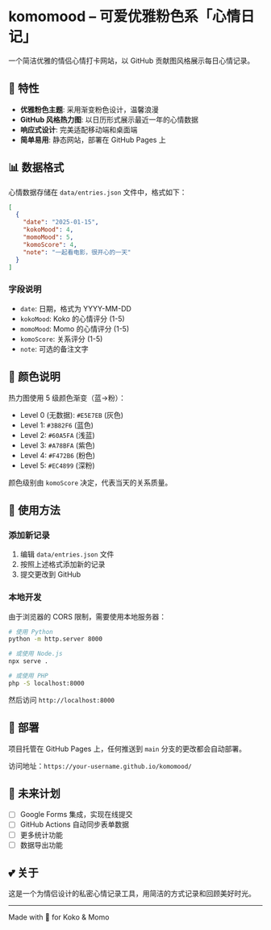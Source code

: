 # komomood – 可爱优雅粉色系「心情日记」

一个简洁优雅的情侣心情打卡网站，以 GitHub 贡献图风格展示每日心情记录。

## 🌸 特性

- **优雅粉色主题**: 采用渐变粉色设计，温馨浪漫
- **GitHub 风格热力图**: 以日历形式展示最近一年的心情数据
- **响应式设计**: 完美适配移动端和桌面端
- **简单易用**: 静态网站，部署在 GitHub Pages 上

## 📊 数据格式

心情数据存储在 `data/entries.json` 文件中，格式如下：

```json
[
  {
    "date": "2025-01-15",
    "kokoMood": 4,
    "momoMood": 5,
    "komoScore": 4,
    "note": "一起看电影，很开心的一天"
  }
]
```

### 字段说明

- `date`: 日期，格式为 YYYY-MM-DD
- `kokoMood`: Koko 的心情评分 (1-5)
- `momoMood`: Momo 的心情评分 (1-5)
- `komoScore`: 关系评分 (1-5)
- `note`: 可选的备注文字

## 🎨 颜色说明

热力图使用 5 级颜色渐变（蓝→粉）：

- Level 0 (无数据): `#E5E7EB` (灰色)
- Level 1: `#3B82F6` (蓝色)
- Level 2: `#60A5FA` (浅蓝)
- Level 3: `#A78BFA` (紫色)
- Level 4: `#F472B6` (粉色)
- Level 5: `#EC4899` (深粉)

颜色级别由 `komoScore` 决定，代表当天的关系质量。

## 🚀 使用方法

### 添加新记录

1. 编辑 `data/entries.json` 文件
2. 按照上述格式添加新的记录
3. 提交更改到 GitHub

### 本地开发

由于浏览器的 CORS 限制，需要使用本地服务器：

```bash
# 使用 Python
python -m http.server 8000

# 或使用 Node.js
npx serve .

# 或使用 PHP
php -S localhost:8000
```

然后访问 `http://localhost:8000`

## 📱 部署

项目托管在 GitHub Pages 上，任何推送到 `main` 分支的更改都会自动部署。

访问地址：`https://your-username.github.io/komomood/`

## 🔮 未来计划

- [ ] Google Forms 集成，实现在线提交
- [ ] GitHub Actions 自动同步表单数据
- [ ] 更多统计功能
- [ ] 数据导出功能

## 💕 关于

这是一个为情侣设计的私密心情记录工具，用简洁的方式记录和回顾美好时光。

---

Made with 💖 for Koko & Momo
